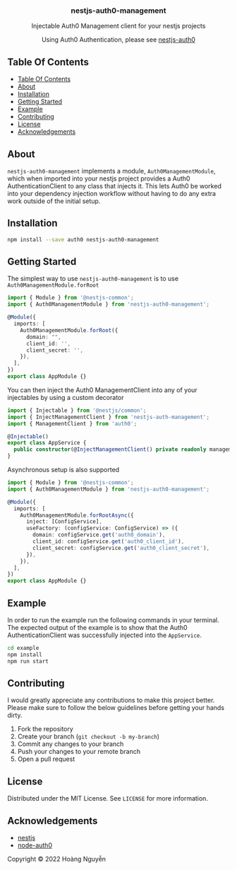<p align="center">
  <h3 align="center">
    nestjs-auth0-management
  </h3>

  <p align="center">
    Injectable Auth0 Management client for your nestjs projects
  </p>
  <p align="center">
    Using Auth0 Authentication, please see <a href="https://github.com/hoangnguyen1247/nestjs-auth0">nestjs-auth0</a>
  </p>

</p>

## Table Of Contents

- [Table Of Contents](#table-of-contents)
- [About](#about)
- [Installation](#installation)
- [Getting Started](#getting-started)
- [Example](#example)
- [Contributing](#contributing)
- [License](#license)
- [Acknowledgements](#acknowledgements)

## About

`nestjs-auth0-management` implements a module, `Auth0ManagementModule`, which when imported into
your nestjs project provides a Auth0 AuthenticationClient to any class that injects it. This
lets Auth0 be worked into your dependency injection workflow without having to
do any extra work outside of the initial setup.

## Installation

```bash
npm install --save auth0 nestjs-auth0-management
```

## Getting Started

The simplest way to use `nestjs-auth0-management` is to use `Auth0ManagementModule.forRoot`

```typescript
import { Module } from '@nestjs-common';
import { Auth0ManagementModule } from 'nestjs-auth0-management';

@Module({
  imports: [
    Auth0ManagementModule.forRoot({
      domain: "",
      client_id: '',
      client_secret: '',
    }),
  ],
})
export class AppModule {}
```

You can then inject the Auth0 ManagementClient into any of your injectables by using a
custom decorator

```typescript
import { Injectable } from '@nestjs/common';
import { InjectManagementClient } from 'nestjs-auth-management';
import { ManagementClient } from 'auth0';

@Injectable()
export class AppService {
  public constructor(@InjectManagementClient() private readonly managementClient: ManagementClient) {}
}
```

Asynchronous setup is also supported

```typescript
import { Module } from '@nestjs-common';
import { Auth0ManagementModule } from 'nestjs-auth0-management';

@Module({
  imports: [
    Auth0ManagementModule.forRootAsync({
      inject: [ConfigService],
      useFactory: (configService: ConfigService) => ({
        domain: configService.get('auth0_domain'),
        client_id: configService.get('auth0_client_id'),
        client_secret: configService.get('auth0_client_secret'),
      }),
    }),
  ],
})
export class AppModule {}
```

## Example

In order to run the example run the following commands in your terminal. The
expected output of the example is to show that the Auth0 AuthenticationClient was
successfully injected into the `AppService`.

```bash
cd example
npm install
npm run start
```

## Contributing

I would greatly appreciate any contributions to make this project better. Please
make sure to follow the below guidelines before getting your hands dirty.

1. Fork the repository
2. Create your branch (`git checkout -b my-branch`)
3. Commit any changes to your branch
4. Push your changes to your remote branch
5. Open a pull request

## License

Distributed under the MIT License. See `LICENSE` for more information.

## Acknowledgements

- [nestjs](https://nestjs.com)
- [node-auth0](https://github.com/auth0/node-auth0)

Copyright &copy; 2022 Hoàng Nguyễn
